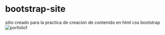# bootstrap-site

sitio creado para la practica de creacion de contenido en html css bootstrap
![porfolio1](https://user-images.githubusercontent.com/87421025/145807076-fb9f83bc-7c1f-4f31-9236-b1251b86a337.jpg)
